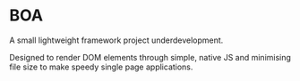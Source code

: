 # BOA 

A small lightweight framework project underdevelopment. 

Designed to render DOM elements through simple, native JS and minimising file size to make speedy single page applications. 

